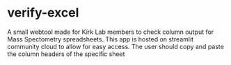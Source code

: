 # verify-excel

A small webtool made for Kirk Lab members to check column output for Mass Spectometry spreadsheets. This app is hosted on streamlit community cloud to allow for easy access. The user should copy and paste the column headers of the specific sheet